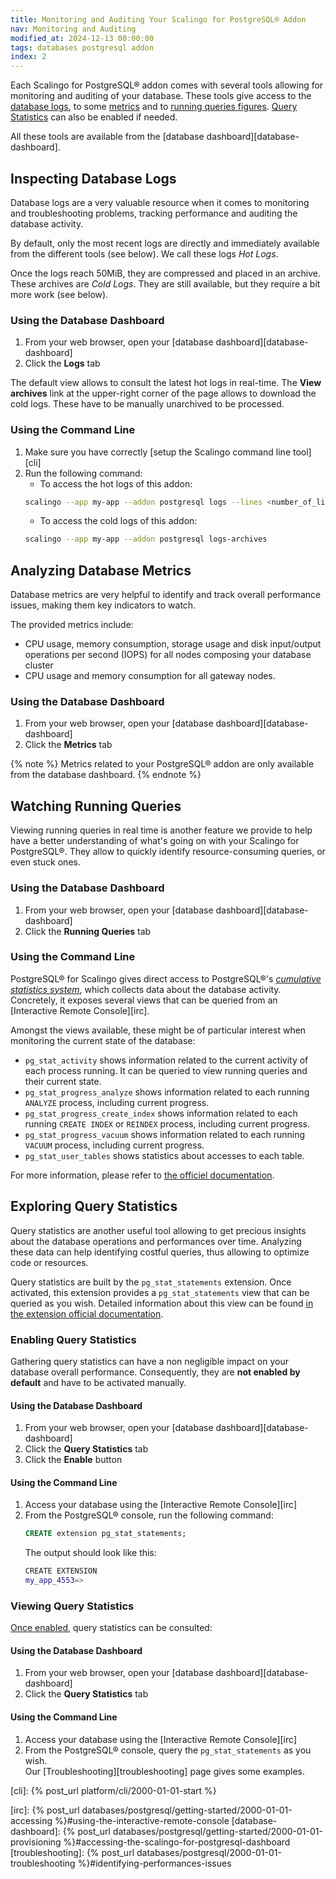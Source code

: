 ```yaml
---
title: Monitoring and Auditing Your Scalingo for PostgreSQL® Addon
nav: Monitoring and Auditing
modified_at: 2024-12-13 00:00:00
tags: databases postgresql addon
index: 2
---
```



Each Scalingo for PostgreSQL® addon comes with several tools allowing for
monitoring and auditing of your database. These tools give access to the
[database logs](#inspecting-database-logs), to some [metrics](#analyzing-database-metrics)
and to [running queries figures](#watching-running-queries). [Query Statistics](#exploring-query-statistics)
can also be enabled if needed.

All these tools are available from the [database dashboard][database-dashboard].


## Inspecting Database Logs

Database logs are a very valuable resource when it comes to monitoring and
troubleshooting problems, tracking performance and auditing the database
activity.

By default, only the most recent logs are directly and immediately available
from the different tools (see below). We call these logs *Hot Logs*.

Once the logs reach 50MiB, they are compressed and placed in an archive. These
archives are *Cold Logs*. They are still available, but they require a bit more
work (see below).

### Using the Database Dashboard

1. From your web browser, open your [database dashboard][database-dashboard]
2. Click the **Logs** tab

The default view allows to consult the latest hot logs in real-time. The
**View archives** link at the upper-right corner of the page allows to download the
cold logs. These have to be manually unarchived to be processed.

### Using the Command Line

1. Make sure you have correctly [setup the Scalingo command line tool][cli]
2. Run the following command:
   - To access the hot logs of this addon:
   ```bash
   scalingo --app my-app --addon postgresql logs --lines <number_of_lines>
   ```
   - To access the cold logs of this addon:
   ```bash
   scalingo --app my-app --addon postgresql logs-archives
   ```


## Analyzing Database Metrics

Database metrics are very helpful to identify and track overall performance
issues, making them key indicators to watch.

The provided metrics include:
- CPU usage, memory consumption, storage usage and disk input/output operations
  per second (IOPS) for all nodes composing your database cluster
- CPU usage and memory consumption for all gateway nodes.

### Using the Database Dashboard

1. From your web browser, open your [database dashboard][database-dashboard]
2. Click the **Metrics** tab

{% note %}
Metrics related to your PostgreSQL® addon are only available from
the database dashboard.
{% endnote %}


## Watching Running Queries

Viewing running queries in real time is another feature we provide to help
have a better understanding of what's going on with your Scalingo for
PostgreSQL®. They allow to quickly identify resource-consuming queries, or even
stuck ones.

### Using the Database Dashboard

1. From your web browser, open your [database dashboard][database-dashboard]
2. Click the **Running Queries** tab

### Using the Command Line

PostgreSQL® for Scalingo gives direct access to PostgreSQL®'s [*cumulative
statistics system*][pg-stats-monitoring],
which collects data about the database activity. Concretely, it exposes several
views that can be queried from an [Interactive Remote Console][irc].

Amongst the views available, these might be of particular interest when
monitoring the current state of the database:
- `pg_stat_activity` shows information related to the current activity of each
  process running. It can be queried to view running queries and their current
  state.
- `pg_stat_progress_analyze` shows information related to each running
  `ANALYZE` process, including current progress.
- `pg_stat_progress_create_index` shows information related to each running
  `CREATE INDEX` or `REINDEX` process, including current progress.
- `pg_stat_progress_vacuum` shows information related to each running `VACUUM`
  process, including current progress.
- `pg_stat_user_tables` shows statistics about accesses to each table.

For more information, please refer to [the officiel documentation][pg-stats-monitoring].


## Exploring Query Statistics

Query statistics are another useful tool allowing to get precious insights
about the database operations and performances over time. Analyzing these data
can help identifying costful queries, thus allowing to optimize code or
resources.

Query statistics are built by the `pg_stat_statements` extension. Once
activated, this extension provides a `pg_stat_statements` view that can be
queried as you wish. Detailed information about this view can be found [in the
extension official documentation][pg-stats-statements].

### Enabling Query Statistics

Gathering query statistics can have a non negligible impact on your database
overall performance. Consequently, they are **not enabled by default** and have
to be activated manually.

#### Using the Database Dashboard

1. From your web browser, open your [database dashboard][database-dashboard]
2. Click the **Query Statistics** tab
3. Click the **Enable** button

#### Using the Command Line

1. Access your database using the [Interactive Remote Console][irc]
2. From the PostgreSQL® console, run the following command:
   ```sql
   CREATE extension pg_stat_statements;
   ```
   The output should look like this:
   ```bash
   CREATE EXTENSION
   my_app_4553=>
   ```

### Viewing Query Statistics

[Once enabled](#enabling-query-statistics), query statistics can be consulted:

#### Using the Database Dashboard

1. From your web browser, open your [database dashboard][database-dashboard]
2. Click the **Query Statistics** tab

#### Using the Command Line

1. Access your database using the [Interactive Remote Console][irc]
2. From the PostgreSQL® console, query the `pg_stat_statements` as you wish.\
   Our [Troubleshooting][troubleshooting]
   page gives some examples.


[pg-stats-monitoring]: https://www.postgresql.org/docs/current/monitoring-stats.html
[pg-stats-statements]: https://www.postgresql.org/docs/current/pgstatements.html

[cli]: {% post_url platform/cli/2000-01-01-start %}

[irc]: {% post_url databases/postgresql/getting-started/2000-01-01-accessing %}#using-the-interactive-remote-console
[database-dashboard]: {% post_url databases/postgresql/getting-started/2000-01-01-provisioning %}#accessing-the-scalingo-for-postgresql-dashboard
[troubleshooting]: {% post_url databases/postgresql/2000-01-01-troubleshooting %}#identifying-performances-issues
